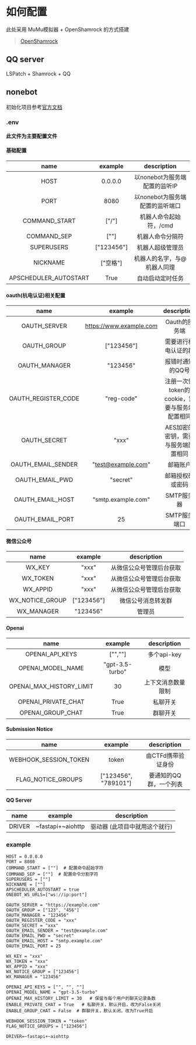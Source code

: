 # 如何配置
此处采用 MuMu模拟器 + OpenShamrock 的方式搭建
> [OpenShamrock](https://github.com/whitechi73/OpenShamrock)

## QQ server
LSPatch + Shamrock + QQ

## nonebot
初始化项目参考[官方文档](https://v2.nonebot.dev)

### .env
__此文件为主要配置文件__

#### 基础配置
|         name          |  example   |     description     |
|:---------------------:|:----------:|:-------------------:|
|         HOST          |  0.0.0.0   | 以nonebot为服务端配置的监听IP |
|         PORT          |    8080    | 以nonebot为服务端配置的监听端口 |
|     COMMAND_START     |   ["/"]    |    机器人命令起始符，/cmd    |
|      COMMAND_SEP      |    [""]    |      机器人命令分隔符       |
|      SUPERUSERS       | ["123456"] |      机器人超级管理员       |
|       NICKNAME        |   ["空格"]   |   机器人的名字，与@机器人同理    |
| APSCHEDULER_AUTOSTART |    True    |      自动启动定时任务       |

#### oauth(杭电认证)相关配置
|        name         |         example         |         description          |
|:-------------------:|:-----------------------:|:----------------------------:|
|    OAUTH_SERVER     | https://www.example.com |          Oauth的服务端           |
|     OAUTH_GROUP     |       ["123456"]        |          需要进行杭电认证的群          |
|    OAUTH_MANAGER    |        "123456"         |          报错时通知的QQ号           |
| OAUTH_REGISTER_CODE |       "reg-code"        | 注册一次性token的cookie，需要与服务端配置相同 |
|    OAUTH_SECRET     |          "xxx"          |     AES加密的密钥，需要与服务端配置相同      |
| OAUTH_EMAIL_SENDER  |   "test@example.com"    |             邮箱账户             |
|   OAUTH_EMAIL_PWD   |        "secret"         |           邮箱授权码或密码           |
|  OAUTH_EMAIL_HOST   |   "smtp.example.com"    |           SMTP服务器            |
|  OAUTH_EMAIL_PORT   |           25            |           SMTP服务端口           |

#### 微信公众号
|      name       |  example   | description  |
|:---------------:|:----------:|:------------:|
|     WX_KEY      |   "xxx"    | 从微信公众号管理后台获取 |
|    WX_TOKEN     |   "xxx"    | 从微信公众号管理后台获取 |
|    WX_APPID     |   "xxx"    | 从微信公众号管理后台获取 |
| WX_NOTICE_GROUP | ["123456"] |  微信公号消息转发群   |
|   WX_MANAGER    |  "123456"  |     管理员      |

#### Openai
|           name           |     example     | description |
|:------------------------:|:---------------:|:-----------:|
|     OPENAI_API_KEYS      |     ["",""]     |  多个api-key  |
|    OPENAI_MODEL_NAME     | "gpt-3.5-turbo" |     模型      |
| OPENAI_MAX_HISTORY_LIMIT |       30        |  上下文消息数量限制  |
|   OPENAI_PRIVATE_CHAT    |      True       |    私聊开关     |
|    OPENAI_GROUP_CHAT     |      True       |    群聊开关     |

#### Submission Notice
|         name          |       example        | description  |
|:---------------------:|:--------------------:|:------------:|
| WEBHOOK_SESSION_TOKEN |        token         | 由CTFd携带验证身份  |
|  FLAG_NOTICE_GROUPS   | ["123456", "789101"] | 要通知的QQ群，一个列表 |

#### QQ Server

|   name   |      example      |   description    |
|:--------:|:-----------------:|:----------------:|
|  DRIVER  | ~fastapi+~aiohttp | 驱动器 (此项目中就用这个就行) |


### example
```
HOST = 0.0.0.0
PORT = 8080
COMMAND_START = [""]  # 配置命令起始字符
COMMAND_SEP = [""]  # 配置命令分割字符
SUPERUSERS = [""]
NICKNAME = [""]
APSCHEDULER_AUTOSTART = true
ONEBOT_WS_URLS=["ws://ip:port"]

OAUTH_SERVER = "https://example.com"
OAUTH_GROUP = ["123", "456"]
OAUTH_MANAGER = "123456"
OAUTH_REGISTER_CODE = "xxx"
OAUTH_SECRET = "xxx"
OAUTH_EMAIL_SENDER = "test@example.com"
OAUTH_EMAIL_PWD = "secret"
OAUTH_EMAIL_HOST = "smtp.example.com"
OAUTH_EMAIL_PORT = 25

WX_KEY = "xxx"
WX_TOKEN = "xxx"
WX_APPID = "xxx"
WX_NOTICE_GROUP = ["123456"]
WX_MANAGER = "123456"

OPENAI_API_KEYS = ["", "", ""]
OPENAI_MODEL_NAME = "gpt-3.5-turbo"
OPENAI_MAX_HISTORY_LIMIT = 30   # 保留与每个用户的聊天记录条数
ENABLE_PRIVATE_CHAT = True   # 私聊开关，默认开启，改为False关闭
ENABLE_GROUP_CHAT = False  # 群聊开关，默认关闭，改为True开启

WEBHOOK_SESSION_TOKEN = "token"
FLAG_NOTICE_GROUPS = ["123456"]

DRIVER=~fastapi+~aiohttp
```

